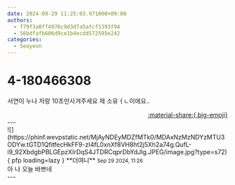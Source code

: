 ```yaml
---
date: 2024-09-29 11:25:03.971000+09:00
authors:
  - f79f3a0ff4976c9d3d7a5afcf1393f94
  - 56bdfafb606d9ce1b4ecdd572595e242
categories:
  - Seoyeon
---
```


# 4-180466308

<div class="post-container" markdown="1">
<div class="content-container md-sidebar__scrollwrap" markdown="1">

서연이 누나 저랑 10초만사겨주세요 제 소유ㅓㄴ이에요..

</div>
</div>

<div style="text-align: right;" markdown="1">
<a href="https://weverse.io/fromis9/fanpost/4-180466308" style="text-align: right;">:material-share:{.big-emoji}</a>
</div>
---

<div class="comments-container md-sidebar__scrollwrap" markdown="1">
<div class="comment" markdown="1">
<div class='id-container' markdown="1">
![](https://phinf.wevpstatic.net/MjAyNDEyMDZfMTk0/MDAxNzMzNDYzMTU3ODYw.tGTD1QfitfecHkFF9-zI4fL0xnXf8VH8ht2j5Xh2a74g.QufL-i9_92XbdgbPBLGEpzXIrDqS4JTDRCqprDbYdJIg.JPEG/image.jpg?type=s72){ pfp loading=lazy }
**<span class="artist">더여니</span>** <small>Sep 29 2024, 11:26</small><br>
</div>
<div class='comment-body' markdown="1">
아 나 오늘 바쁘네
</div>
</div>
</div>
---
